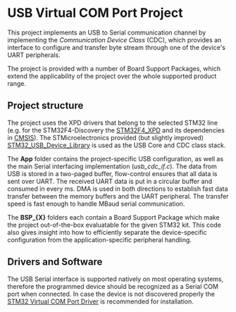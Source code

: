 # USB Virtual COM Port Project

This project implements an USB to Serial communication channel by implementing the *Communication Device Class* (CDC), which provides an interface to configure and transfer byte stream through one of the device's UART peripherals.

The project is provided with a number of Board Support Packages, which extend the applicability of the project over the whole supported product range.

## Project structure

The project uses the XPD drivers that belong to the selected STM32 line (e.g. for the STM32F4-Discovery the [STM32F4_XPD](https://github.com/IntergatedCircuits/STM32_XPD/tree/master/STM32F4_XPD) and its dependencies in [CMSIS](https://github.com/IntergatedCircuits/STM32_XPD/tree/master/CMSIS)). The STMicroelectronics provided (but slightly improved) [STM32_USB_Device_Library](https://github.com/IntergatedCircuits/STM32_XPD/tree/master/Middlewares/STM32_USB_Device_Library) is used as the USB Core and CDC class stack.

The **App** folder contains the project-specific USB configuration, as well as the main Serial interfacing implementation (*usb_cdc_if.c*). The data from USB is stored in a two-paged buffer, flow-control ensures that all data is sent over UART. The received UART data is put in a circular buffer and consumed in every ms. DMA is used in both directions to establish fast data transfer between the memory buffers and the UART peripheral. The transfer speed is fast enough to handle MBaud serial communication.

The **BSP_{X}** folders each contain a Board Support Package which make the project out-of-the-box evaluatable for the given STM32 kit. This code also gives insight into how to efficiently separate the device-specific configuration from the application-specific peripheral handling.

## Drivers and Software

The USB Serial interface is supported natively on most operating systems, therefore the programmed device should be recognized as a Serial COM port when connected. In case the device is not discovered properly the [STM32 Virtual COM Port Driver](http://www.st.com/en/development-tools/stsw-stm32102.html) is recommended for installation.